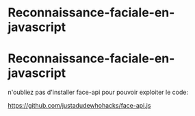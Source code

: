 # Reconnaissance-faciale-en-javascript
# Reconnaissance-faciale-en-javascript

n'oubliez pas d'installer face-api pour pouvoir exploiter le code:

https://github.com/justadudewhohacks/face-api.js
